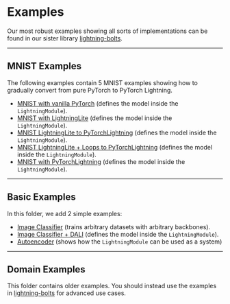 # Examples

Our most robust examples showing all sorts of implementations
can be found in our sister library [lightning-bolts](https://pytorch-lightning.readthedocs.io/en/latest/ecosystem/bolts.html).

______________________________________________________________________

## MNIST Examples

The following examples contain 5 MNIST examples showing how to gradually convert from pure PyTorch to PyTorch Lightning.

- [MNIST with vanilla PyTorch](https://github.com/PyTorchLightning/pytorch-lightning/blob/master/pl_examples/basic_examples/mnist_examples/image_classifier_1_pytorch.py) (defines the model inside the `LightningModule`).
- [MNIST with LightningLite](https://github.com/PyTorchLightning/pytorch-lightning/blob/master/pl_examples/basic_examples/mnist_examples/image_classifier_2_lite.py) (defines the model inside the `LightningModule`).
- [MNIST LightningLite to PyTorchLightning](https://github.com/PyTorchLightning/pytorch-lightning/blob/master/pl_examples/basic_examples/mnist_examples/image_classifier_3_lite_to_lightning.py) (defines the model inside the `LightningModule`).
- [MNIST LightningLite + Loops to PyTorchLightning](https://github.com/PyTorchLightning/pytorch-lightning/blob/master/pl_examples/basic_examples/mnist_examples/image_classifier_4_lite_to_lightning_and_loops.py) (defines the model inside the `LightningModule`).
- [MNIST with PyTorchLightning](https://github.com/PyTorchLightning/pytorch-lightning/blob/master/pl_examples/basic_examples/mnist_examples/image_classifier_5_lightning.py) (defines the model inside the `LightningModule`).

______________________________________________________________________

## Basic Examples

In this folder, we add 2 simple examples:

- [Image Classifier](https://github.com/PyTorchLightning/pytorch-lightning/blob/master/pl_examples/basic_examples/backbone_image_classifier.py) (trains arbitrary datasets with arbitrary backbones).
- [Image Classifier + DALI](https://github.com/PyTorchLightning/pytorch-lightning/blob/master/pl_examples/basic_examples/mnist_examples/image_classifier_4_dali.py) (defines the model inside the `LightningModule`).
- [Autoencoder](https://github.com/PyTorchLightning/pytorch-lightning/blob/master/pl_examples/basic_examples/autoencoder.py) (shows how the `LightningModule` can be used as a system)

______________________________________________________________________

## Domain Examples

This folder contains older examples. You should instead use the examples
in [lightning-bolts](https://pytorch-lightning.readthedocs.io/en/latest/ecosystem/bolts.html)
for advanced use cases.
